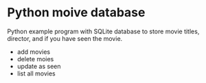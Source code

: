 # Python moive database

Python example program with SQLite database to store movie titles, director, and if you have seen the movie.
- add movies
- delete moies
- update as seen
- list all movies


